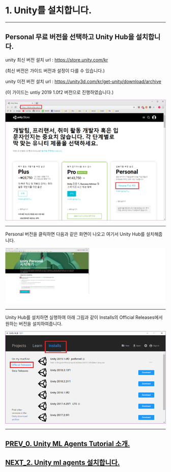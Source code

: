 # 1. Unity를 설치합니다.
- - -

## Personal 무료 버전을 선택하고 Unity Hub을 설치합니다.

unity 최신 버전 설치 url : https://store.unity.com/kr

(최신 버전은 가이드 버전과 설정이 다를 수 있습니다.)

unity 이전 버전 설치 url : https://unity3d.com/kr/get-unity/download/archive

(이 가이드는 untiy 2019 1.0f2 버전으로 진행하였습니다.)

![Alt text](/unity_ml_agents_tutorial/1.unity_download/unity_download.png)
- - -

Personal 버전을 클릭하면 다음과 같은 화면이 나오고 여기서 Unity Hub를 설치해줍니다.

![Alt text](/unity_ml_agents_tutorial/1.unity_download/unity_hub.png)
- - -

Unity Hub를 설치하면 실행하여 아래 그림과 같이 Installs의 Official Releases에서 원하는 버전을 설치하여줍니다.

![Alt text](/unity_ml_agents_tutorial/1.unity_download/unity2019.1.02f2.png)
- - -

## [PREV_0. Unity ML Agents Tutorial 소개.](https://github.com/hyunho1027/Unity_ML_Agents_Tutorial/)

## [NEXT_2. Unity ml agents 설치합니다.](https://github.com/hyunho1027/Unity_ML_Agents_Tutorial/tree/master/unity_ml_agents_tutorial/2.unity_ml_agent_download)
